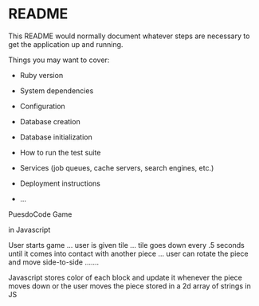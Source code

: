 # README

This README would normally document whatever steps are necessary to get the
application up and running.

Things you may want to cover:

* Ruby version

* System dependencies

* Configuration

* Database creation

* Database initialization

* How to run the test suite

* Services (job queues, cache servers, search engines, etc.)

* Deployment instructions

* ...


PuesdoCode Game

in Javascript


User starts game
...
user is given tile
... 
tile goes down every .5 seconds until it comes into contact with another piece
...
user can rotate the piece and move side-to-side
.......

Javascript stores color of each block and update it whenever the piece moves down or the user moves the piece
stored in a 2d array of strings in JS


